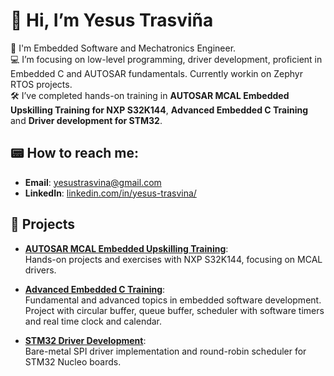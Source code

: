 # 👋 Hi, I’m Yesus Trasviña

🤖 I'm Embedded Software and Mechatronics Engineer.  
💻 I’m focusing on low-level programming, driver development, proficient in Embedded C and AUTOSAR fundamentals. Currently workin on Zephyr RTOS projects.  
🛠️ I’ve completed hands-on training in **AUTOSAR MCAL Embedded Upskilling Training for NXP S32K144**, **Advanced Embedded C Training** and **Driver development for STM32**.  

## 📟 How to reach me:  
- **Email**: [yesustrasvina@gmail.com](mailto:yesustrasvina@gmail.com)  
- **LinkedIn**: [linkedin.com/in/yesus-trasvina/](https://linkedin.com/in/yesus-trasvina/)  


## 💾 Projects  

- **[AUTOSAR MCAL Embedded Upskilling Training](https://github.com/yesustrasvina/AUTOSAR_MCAL_Embedded_Upskilling_Training)**:  
  Hands-on projects and exercises with NXP S32K144, focusing on MCAL drivers.

- **[Advanced Embedded C Training](https://github.com/yesustrasvina/Advanced_Embedded_C_Training)**:  
  Fundamental and advanced topics in embedded software development. Project with circular buffer, queue buffer, scheduler with software timers and real time clock and calendar.

- **[STM32 Driver Development](https://github.com/yesustrasvina/STM32F446xx_Drivers)**:  
  Bare-metal SPI driver implementation and round-robin scheduler for STM32 Nucleo boards.  

